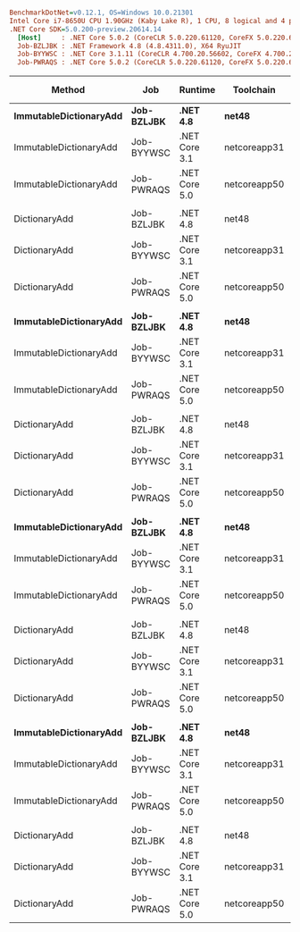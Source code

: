 ``` ini

BenchmarkDotNet=v0.12.1, OS=Windows 10.0.21301
Intel Core i7-8650U CPU 1.90GHz (Kaby Lake R), 1 CPU, 8 logical and 4 physical cores
.NET Core SDK=5.0.200-preview.20614.14
  [Host]     : .NET Core 5.0.2 (CoreCLR 5.0.220.61120, CoreFX 5.0.220.61120), X64 RyuJIT
  Job-BZLJBK : .NET Framework 4.8 (4.8.4311.0), X64 RyuJIT
  Job-BYYWSC : .NET Core 3.1.11 (CoreCLR 4.700.20.56602, CoreFX 4.700.20.56604), X64 RyuJIT
  Job-PWRAQS : .NET Core 5.0.2 (CoreCLR 5.0.220.61120, CoreFX 5.0.220.61120), X64 RyuJIT


```
|                 Method |        Job |       Runtime |    Toolchain | test |       Mean |     Error |     StdDev |     Median | Ratio | RatioSD |  Gen 0 | Gen 1 | Gen 2 | Allocated |
|----------------------- |----------- |-------------- |------------- |----- |-----------:|----------:|-----------:|-----------:|------:|--------:|-------:|------:|------:|----------:|
| **ImmutableDictionaryAdd** | **Job-BZLJBK** |      **.NET 4.8** |        **net48** |   **16** |  **39.310 μs** | **3.9532 μs** | **11.5317 μs** |  **38.450 μs** |  **2.63** |    **0.97** |      **-** |     **-** |     **-** |    **8192 B** |
| ImmutableDictionaryAdd | Job-BYYWSC | .NET Core 3.1 | netcoreapp31 |   16 |  21.228 μs | 1.8649 μs |  5.4987 μs |  23.014 μs |  1.43 |    0.52 | 1.0681 |     - |     - |    4544 B |
| ImmutableDictionaryAdd | Job-PWRAQS | .NET Core 5.0 | netcoreapp50 |   16 |  15.727 μs | 1.2598 μs |  3.7146 μs |  15.146 μs |  1.00 |    0.00 | 1.0986 |     - |     - |    4608 B |
|                        |            |               |              |      |            |           |            |            |       |         |        |       |       |           |
|          DictionaryAdd | Job-BZLJBK |      .NET 4.8 |        net48 |   16 |  20.591 μs | 1.8134 μs |  5.3469 μs |  21.584 μs |  0.94 |    0.27 | 1.5869 |     - |     - |    6780 B |
|          DictionaryAdd | Job-BYYWSC | .NET Core 3.1 | netcoreapp31 |   16 |  23.151 μs | 1.7043 μs |  5.0251 μs |  24.004 μs |  1.10 |    0.24 | 1.5564 |     - |     - |    6632 B |
|          DictionaryAdd | Job-PWRAQS | .NET Core 5.0 | netcoreapp50 |   16 |  21.579 μs | 0.4279 μs |  1.1347 μs |  21.318 μs |  1.00 |    0.00 | 1.5869 |     - |     - |    6760 B |
|                        |            |               |              |      |            |           |            |            |       |         |        |       |       |           |
| **ImmutableDictionaryAdd** | **Job-BZLJBK** |      **.NET 4.8** |        **net48** |   **32** |  **73.776 μs** | **3.3076 μs** |  **9.7006 μs** |  **74.310 μs** |  **5.03** |    **0.53** | **2.5635** |     **-** |     **-** |   **11169 B** |
| ImmutableDictionaryAdd | Job-BYYWSC | .NET Core 3.1 | netcoreapp31 |   32 |  30.130 μs | 1.9982 μs |  5.7332 μs |  29.428 μs |  2.02 |    0.42 | 2.6245 |     - |     - |   11072 B |
| ImmutableDictionaryAdd | Job-PWRAQS | .NET Core 5.0 | netcoreapp50 |   32 |  15.103 μs | 0.3498 μs |  0.9867 μs |  14.906 μs |  1.00 |    0.00 | 2.5024 |     - |     - |   10560 B |
|                        |            |               |              |      |            |           |            |            |       |         |        |       |       |           |
|          DictionaryAdd | Job-BZLJBK |      .NET 4.8 |        net48 |   32 | 101.571 μs | 7.4886 μs | 20.1177 μs | 102.691 μs |  3.86 |    0.74 | 5.0049 |     - |     - |   21255 B |
|          DictionaryAdd | Job-BYYWSC | .NET Core 3.1 | netcoreapp31 |   32 |  41.371 μs | 1.3245 μs |  3.7574 μs |  40.465 μs |  1.57 |    0.18 | 5.0049 |     - |     - |   20936 B |
|          DictionaryAdd | Job-PWRAQS | .NET Core 5.0 | netcoreapp50 |   32 |  26.388 μs | 0.6811 μs |  1.9651 μs |  25.794 μs |  1.00 |    0.00 | 5.0659 |     - |     - |   21192 B |
|                        |            |               |              |      |            |           |            |            |       |         |        |       |       |           |
| **ImmutableDictionaryAdd** | **Job-BZLJBK** |      **.NET 4.8** |        **net48** |    **4** |   **2.083 μs** | **0.1621 μs** |  **0.4269 μs** |   **1.932 μs** |  **0.94** |    **0.29** | **0.1602** |     **-** |     **-** |     **674 B** |
| ImmutableDictionaryAdd | Job-BYYWSC | .NET Core 3.1 | netcoreapp31 |    4 |   3.490 μs | 0.2457 μs |  0.7246 μs |   3.363 μs |  1.63 |    0.50 | 0.1755 |     - |     - |     736 B |
| ImmutableDictionaryAdd | Job-PWRAQS | .NET Core 5.0 | netcoreapp50 |    4 |   2.263 μs | 0.1774 μs |  0.5232 μs |   2.157 μs |  1.00 |    0.00 | 0.1602 |     - |     - |     672 B |
|                        |            |               |              |      |            |           |            |            |       |         |        |       |       |           |
|          DictionaryAdd | Job-BZLJBK |      .NET 4.8 |        net48 |    4 |   1.260 μs | 0.0887 μs |  0.2560 μs |   1.173 μs |  0.92 |    0.30 | 0.2327 |     - |     - |     979 B |
|          DictionaryAdd | Job-BYYWSC | .NET Core 3.1 | netcoreapp31 |    4 |   1.641 μs | 0.1014 μs |  0.2991 μs |   1.554 μs |  1.18 |    0.33 | 0.2251 |     - |     - |     944 B |
|          DictionaryAdd | Job-PWRAQS | .NET Core 5.0 | netcoreapp50 |    4 |   1.493 μs | 0.1487 μs |  0.4385 μs |   1.412 μs |  1.00 |    0.00 | 0.2327 |     - |     - |     976 B |
|                        |            |               |              |      |            |           |            |            |       |         |        |       |       |           |
| **ImmutableDictionaryAdd** | **Job-BZLJBK** |      **.NET 4.8** |        **net48** |    **8** |   **5.447 μs** | **0.2846 μs** |  **0.8074 μs** |   **5.176 μs** |  **1.43** |    **0.26** | **0.4120** |     **-** |     **-** |    **1733 B** |
| ImmutableDictionaryAdd | Job-BYYWSC | .NET Core 3.1 | netcoreapp31 |    8 |   6.004 μs | 0.3184 μs |  0.8875 μs |   5.735 μs |  1.59 |    0.34 | 0.4730 |     - |     - |    1984 B |
| ImmutableDictionaryAdd | Job-PWRAQS | .NET Core 5.0 | netcoreapp50 |    8 |   3.902 μs | 0.2734 μs |  0.7299 μs |   3.661 μs |  1.00 |    0.00 | 0.4272 |     - |     - |    1792 B |
|                        |            |               |              |      |            |           |            |            |       |         |        |       |       |           |
|          DictionaryAdd | Job-BZLJBK |      .NET 4.8 |        net48 |    8 |   5.033 μs | 0.4493 μs |  1.3176 μs |   4.830 μs |  1.22 |    0.50 | 0.5646 |     - |     - |    2407 B |
|          DictionaryAdd | Job-BYYWSC | .NET Core 3.1 | netcoreapp31 |    8 |   3.728 μs | 0.1245 μs |  0.3593 μs |   3.631 μs |  0.91 |    0.27 | 0.5569 |     - |     - |    2336 B |
|          DictionaryAdd | Job-PWRAQS | .NET Core 5.0 | netcoreapp50 |    8 |   4.587 μs | 0.4849 μs |  1.4298 μs |   4.323 μs |  1.00 |    0.00 | 0.5722 |     - |     - |    2400 B |
